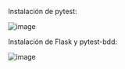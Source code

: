 Instalación de pytest:

![image](https://github.com/moralesjhonatan/testing-python/assets/42194472/c4f15b14-5805-4cd3-ba8e-6bc248c73f8c)

Instalación de Flask y pytest-bdd:

![image](https://github.com/moralesjhonatan/testing-python/assets/42194472/cf6259a2-29da-4166-8ebe-98ebbb8a428f)

